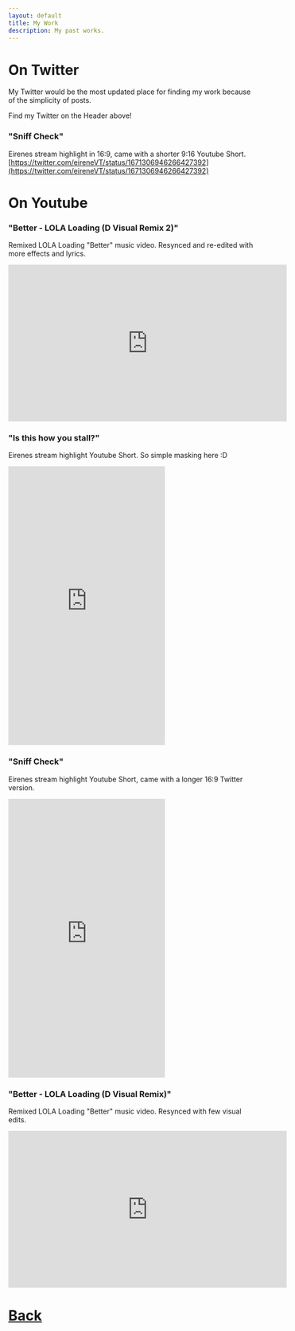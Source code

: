 ```yaml
---
layout: default
title: My Work
description: My past works.
---
```


# On Twitter

My Twitter would be the most updated place for finding my work because of the simplicity of posts.

Find my Twitter on the Header above!

### "Sniff Check" 
Eirenes stream highlight in 16:9, came with a shorter 9:16 Youtube Short.
[https://twitter.com/eireneVT/status/1671306946266427392](https://twitter.com/eireneVT/status/1671306946266427392)

# On Youtube

### "Better - LOLA Loading (D Visual Remix 2)" 
Remixed LOLA Loading "Better" music video. Resynced and re-edited with more effects and lyrics.
<iframe width="560" height="315" src="https://www.youtube-nocookie.com/embed/ozxVKKqyNHc" title="YouTube video player" frameborder="0" allow="autoplay; clipboard-write; encrypted-media; picture-in-picture" allowfullscreen></iframe>

### "Is this how you stall?" 
Eirenes stream highlight Youtube Short. So simple masking here :D
<iframe width="315" height="560" src="https://www.youtube-nocookie.com/embed/u0kTV_4ImZQ" title="YouTube video player" frameborder="0" allow="autoplay; clipboard-write; encrypted-media; picture-in-picture" allowfullscreen></iframe>

### "Sniff Check" 
Eirenes stream highlight Youtube Short, came with a longer 16:9 Twitter version.
<iframe width="315" height="560" src="https://www.youtube-nocookie.com/embed/4X3wKDQF1QA" title="YouTube video player" frameborder="0" allow="autoplay; clipboard-write; encrypted-media; picture-in-picture" allowfullscreen></iframe>

### "Better - LOLA Loading (D Visual Remix)" 
Remixed LOLA Loading "Better" music video. Resynced with few visual edits.
<iframe width="560" height="315" src="https://www.youtube-nocookie.com/embed/ozxVKKqyNHc" title="YouTube video player" frameborder="0" allow="autoplay; clipboard-write; encrypted-media; picture-in-picture" allowfullscreen></iframe>

# [**Back**](./)